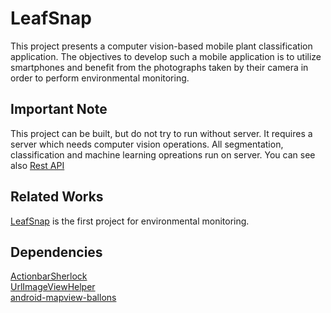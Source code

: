 <h1>LeafSnap</h1>
<p>This project presents a computer vision-based mobile plant classification application. The objectives to develop 
such a mobile application is to utilize smartphones and benefit from the photographs taken by their camera in 
order to perform environmental monitoring.</p>
 
<h2>Important Note</h2>
<p>This project can be built, but do not try to run without server. It requires a server which needs computer vision
operations. All segmentation, classification and machine learning opreations run on server. You can see also 
<a href="https://github.com/aksakalli/Graduation-Project">Rest API</a>

<h2>Related Works</h2>
<a href="http://leafsnap.com">LeafSnap</a> is the first project for environmental monitoring.

<h2>Dependencies</h2>
<a href="https://github.com/JakeWharton/ActionBarSherlock">ActionbarSherlock</a><br/>
<a href="https://github.com/koush/UrlImageViewHelper">UrlImageViewHelper</a><br/>
<a href="https://github.com/jgilfelt/android-mapviewballoons">android-mapview-ballons</a><br/>


